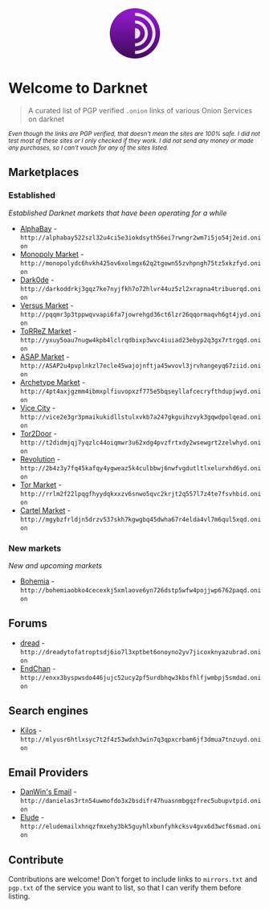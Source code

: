 <center>

<img src="./assets/logo.png" width="100">

</center>

# Welcome to Darknet

> A curated list of PGP verified `.onion` links of various Onion Services on darknet

<small>

*Even though the links are PGP verified, that doesn't mean the sites are 100% safe. I did not test most of these sites or I only checked if they work. I did not send any money or made any purchases, so I can't vouch for any of the sites listed.*

</small>

## Marketplaces

### Established

*Established Darknet markets that have been operating for a while*

- [AlphaBay](http://alphabay522szl32u4ci5e3iokdsyth56ei7rwngr2wm7i5jo54j2eid.onion) - `http://alphabay522szl32u4ci5e3iokdsyth56ei7rwngr2wm7i5jo54j2eid.onion`
- [Monopoly Market](http://monopolydc6hvkh425ov6xolmgx62q2tgown55zvhpngh75tz5xkzfyd.onion) - `http://monopolydc6hvkh425ov6xolmgx62q2tgown55zvhpngh75tz5xkzfyd.onion`
- [Dark0de](http://darkoddrkj3gqz7ke7nyjfkh7o72hlvr44uz5zl2xrapna4tribuorqd.onion) - `http://darkoddrkj3gqz7ke7nyjfkh7o72hlvr44uz5zl2xrapna4tribuorqd.onion`
- [Versus Market](http://pqqmr3p3tppwqvvapi6fa7jowrehgd36ct6lzr26qqormaqvh6gt4jyd.onion) - `http://pqqmr3p3tppwqvvapi6fa7jowrehgd36ct6lzr26qqormaqvh6gt4jyd.onion`
- [ToRReZ Market](http://yxuy5oau7nugw4kpb4lclrqdbixp3wvc4iuiad23ebyp2q3gx7rtrgqd.onion) - `http://yxuy5oau7nugw4kpb4lclrqdbixp3wvc4iuiad23ebyp2q3gx7rtrgqd.onion`
- [ASAP Market](http://ASAP2u4pvplnkzl7ecle45wajojnftja45wvovl3jrvhangeyq67ziid.onion) - `http://ASAP2u4pvplnkzl7ecle45wajojnftja45wvovl3jrvhangeyq67ziid.onion`
- [Archetype Market](http://4pt4axjgzmm4ibmxplfiuvopxzf775e5bqseyllafcecryfthdupjwyd.onion) - `http://4pt4axjgzmm4ibmxplfiuvopxzf775e5bqseyllafcecryfthdupjwyd.onion`
- [Vice City](http://vice2e3gr3pmaikukidllstulxvkb7a247gkguihzvyk3gqwdpolqead.onion) - `http://vice2e3gr3pmaikukidllstulxvkb7a247gkguihzvyk3gqwdpolqead.onion`
- [Tor2Door](http://t2didmjqj7yqzlc44oiqmwr3u62xdg4pvzfrtxdy2wsewgrt2zelwhyd.onion) - `http://t2didmjqj7yqzlc44oiqmwr3u62xdg4pvzfrtxdy2wsewgrt2zelwhyd.onion`
- [Revolution](http://2b4z3y7fq45kafqy4ygweaz5k4culbbwj6nwfvgdutltlxelurxhd6yd.onion) - `http://2b4z3y7fq45kafqy4ygweaz5k4culbbwj6nwfvgdutltlxelurxhd6yd.onion`
- [Tor Market](http://rrlm2f22lpqgfhyydqkxxzv6snwo5qvc2krjt2q557l7z4te7fsvhbid.onion) - `http://rrlm2f22lpqgfhyydqkxxzv6snwo5qvc2krjt2q557l7z4te7fsvhbid.onion`
- [Cartel Market](http://mgybzfrldjn5drzv537skh7kgwgbq45dwha67r4elda4vl7m6qul5xqd.onion) - `http://mgybzfrldjn5drzv537skh7kgwgbq45dwha67r4elda4vl7m6qul5xqd.onion`

### New markets

*New and upcoming markets*

- [Bohemia](http://bohemiaobko4cecexkj5xmlaove6yn726dstp5wfw4pojjwp6762paqd.onion) - `http://bohemiaobko4cecexkj5xmlaove6yn726dstp5wfw4pojjwp6762paqd.onion`

## Forums

- [dread](http://dreadytofatroptsdj6io7l3xptbet6onoyno2yv7jicoxknyazubrad.onion) - `http://dreadytofatroptsdj6io7l3xptbet6onoyno2yv7jicoxknyazubrad.onion`
- [EndChan](http://enxx3byspwsdo446jujc52ucy2pf5urdbhqw3kbsfhlfjwmbpj5smdad.onion) - `http://enxx3byspwsdo446jujc52ucy2pf5urdbhqw3kbsfhlfjwmbpj5smdad.onion`

## Search engines

- [Kilos](http://mlyusr6htlxsyc7t2f4z53wdxh3win7q3qpxcrbam6jf3dmua7tnzuyd.onion) - `http://mlyusr6htlxsyc7t2f4z53wdxh3win7q3qpxcrbam6jf3dmua7tnzuyd.onion`

## Email Providers

- [DanWin's Email](http://danielas3rtn54uwmofdo3x2bsdifr47huasnmbgqzfrec5ubupvtpid.onion) - `http://danielas3rtn54uwmofdo3x2bsdifr47huasnmbgqzfrec5ubupvtpid.onion`
- [Elude](http://eludemailxhnqzfmxehy3bk5guyhlxbunfyhkcksv4gvx6d3wcf6smad.onion) - `http://eludemailxhnqzfmxehy3bk5guyhlxbunfyhkcksv4gvx6d3wcf6smad.onion`

## Contribute

Contributions are welcome! Don't forget to include links to `mirrors.txt` and `pgp.txt` of the service you want to list, so that I can verify them before listing.

<!-- Contributions welcome! Read the [contribution guidelines](contributing.md) first. -->
